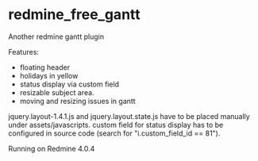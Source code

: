 # redmine_free_gantt
Another redmine gantt plugin

Features:

 * floating header
 * holidays in yellow
 * status display via custom field
 * resizable subject area.
 * moving and resizing issues in gantt

jquery.layout-1.4.1.js and jquery.layout.state.js have to be placed manually under assets/javascripts.
custom field for status display has to be configured in source code (search for "i.custom_field_id == 81").

Running on Redmine 4.0.4
